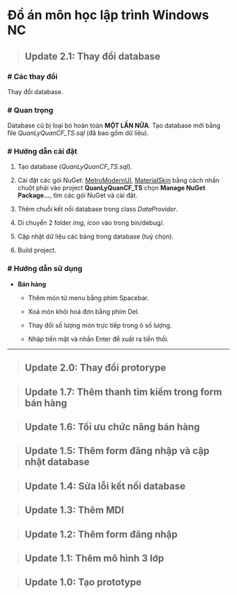 # Đồ án môn học lập trình Windows NC

> ## Update 2.1: Thay đổi database

### # Các thay đổi

Thay đổi database.
  
### # Quan trọng

Database cũ bị loại bỏ hoàn toàn **MỘT LẦN NỮA**. Tạo database mới bằng file *QuanLyQuanCF_TS.sql* (đã bao gồm dữ liệu).

### # Hướng dẫn cài đặt

  1. Tạo database (*QuanLyQuanCF_TS.sql*).
  
  2. Cài đặt các gói NuGet: [MetroModernUI](https://www.nuget.org/packages/MetroModernUI/), [MaterialSkin](https://www.nuget.org/packages/MaterialSkin/) bằng cách nhấn chuột phải vào project **QuanLyQuanCF_TS** chọn **Manage NuGet Package...**, tìm các gói NuGet và cài đặt.

  3. Thêm chuỗi kết nối database trong class *DataProvider*.
  
  4. Di chuyển 2 folder *img*, *icon* vào trong bin/debug/.

  5. Cập nhật dữ liệu các bảng trong database (tuỳ chọn).
  
  6. Build project.

### # Hướng dẫn sử dụng

- **Bán hàng**

  - Thêm món từ menu bằng phím Spacebar.
  
  - Xoá món khỏi hoá đơn bằng phím Del.
  
  - Thay đổi số lượng món trực tiếp trong ô số lượng.
  
  - Nhập tiền mặt và nhấn Enter để xuất ra tiền thối.

---

> ## Update 2.0: Thay đổi protorype

> ## Update 1.7: Thêm thanh tìm kiếm trong form bán hàng

> ## Update 1.6: Tối ưu chức năng bán hàng

> ## Update 1.5: Thêm form đăng nhập và cập nhật database

> ## Update 1.4: Sửa lỗi kết nối database
	
> ## Update 1.3: Thêm MDI
	
> ## Update 1.2: Thêm form đăng nhập

> ## Update 1.1: Thêm mô hình 3 lớp

> ## Update 1.0: Tạo prototype
